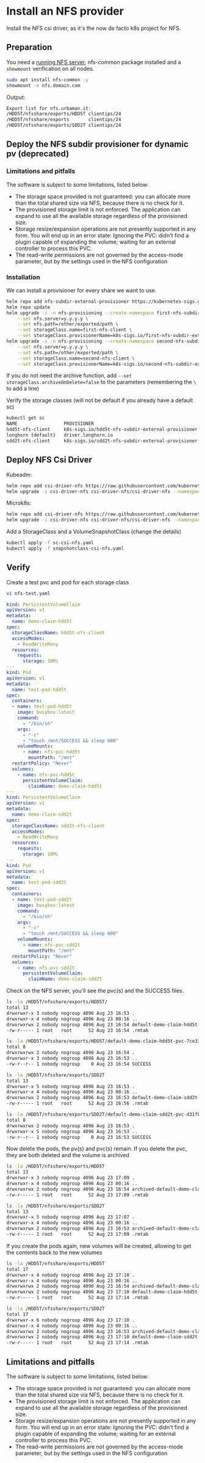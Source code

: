 # Install an NFS provider

Install the NFS csi driver, as it's the now de facto k8s project for NFS.

## Preparation

You need a [running NFS server](https://github.com/urbaman/HomeLab/tree/main/Storage/NFS%20Cluster), nfs-common package installed and a `showmount` verification on all nodes.

```bash
sudo apt install nfs-common -y
showmount -e nfs.domain.com
```

Output:

```bash
Export list for nfs.urbaman.it:
/HDD5T/nfsshare/exports/HDD5T clientips/24
/HDD5T/nfsshare/exports       clientips/24
/HDD5T/nfsshare/exports/SDD2T clientips/24
```

## Deploy the NFS subdir provisioner for dynamic pv (deprecated)

### Limitations and pitfalls

The software is subject to some limitations, listed below:

- The storage space provided is not guaranteed: you can allocate more than the total shared size via NFS, because there is no check for it.
- The provisioned storage limit is not enforced. The application can expand to use all the available storage regardless of the provisioned size.
- Storage resize/expansion operations are not presently supported in any form. You will end up in an error state: Ignoring the PVC: didn't find a plugin capable of expanding the volume; waiting for an external controller to process this PVC.
- The read-write permissions are not governed by the access-mode parameter, but by the settings used in the NFS configuration

### Installation

We can install a provisioner for every share we want to use.

```bash
helm repo add nfs-subdir-external-provisioner https://kubernetes-sigs.github.io/nfs-subdir-external-provisioner
helm repo update
helm upgrade -i -n nfs-provisioning --create-namespace first-nfs-subdir-external-provisioner nfs-subdir-external-provisioner/nfs-subdir-external-provisioner \
    --set nfs.server=y.y.y.y \
    --set nfs.path=/other/exported/path \
    --set storageClass.name=first-nfs-client \
    --set storageClass.provisionerName=k8s-sigs.io/first-nfs-subdir-external-provisioner
helm upgrade -i -n nfs-provisioning --create-namespace second-nfs-subdir-external-provisioner nfs-subdir-external-provisioner/nfs-subdir-external-provisioner \
    --set nfs.server=y.y.y.y \
    --set nfs.path=/other/exported/path \
    --set storageClass.name=second-nfs-client \
    --set storageClass.provisionerName=k8s-sigs.io/second-nfs-subdir-external-provisioner
```

If you do not need the archive function, add `--set storageClass.archiveOnDelete=false` to the parameters (remembering the `\` to add a line)

Verify the storage classes (will not be default if you already have a default sc)

```bash
kubectl get sc
NAME                 PROVISIONER                                         RECLAIMPOLICY   VOLUMEBINDINGMODE   ALLOWVOLUMEEXPANSION   AGE
hdd5t-nfs-client     k8s-sigs.io/hdd5t-nfs-subdir-external-provisioner   Delete          Immediate           true                   3m50s
longhorn (default)   driver.longhorn.io                                  Delete          Immediate           true                   85d
sdd2t-nfs-client     k8s-sigs.io/sdd2t-nfs-subdir-external-provisioner   Delete          Immediate           true                   3m46s
```

## Deploy NFS Csi Driver

Kubeadm:

```bash
helm repo add csi-driver-nfs https://raw.githubusercontent.com/kubernetes-csi/csi-driver-nfs/master/charts
helm upgrade -i csi-driver-nfs csi-driver-nfs/csi-driver-nfs --namespace csi-driver-nfs --create-namespace --set externalSnapshotter.enabled=true
```

Microk8s:

```bash
helm repo add csi-driver-nfs https://raw.githubusercontent.com/kubernetes-csi/csi-driver-nfs/master/charts
helm upgrade -i csi-driver-nfs csi-driver-nfs/csi-driver-nfs --namespace csi-driver-nfs --create-namespace --set kubeletDir=/var/snap/microk8s/common/var/lib/kubelet --set externalSnapshotter.enabled=true
```

Add a StorageClass and a VolumeSnapshotClass (change the details)

```bash
kubectl apply -f sc-csi-nfs.yaml
kubectl apply -f snapshotclass-csi-nfs.yaml
```

## Verify

Create a test pvc and pod for each storage class

```bash
vi nfs-test.yaml
```

```yaml
kind: PersistentVolumeClaim
apiVersion: v1
metadata:
  name: demo-claim-hdd5t
spec:
  storageClassName: hdd5t-nfs-client
  accessModes:
    - ReadWriteMany
  resources:
    requests:
      storage: 10Mi
---
kind: Pod
apiVersion: v1
metadata:
  name: test-pod-hdd5t
spec:
  containers:
  - name: test-pod-hdd5t
    image: busybox:latest
    command:
      - "/bin/sh"
    args:
      - "-c"
      - "touch /mnt/SUCCESS && sleep 600"
    volumeMounts:
      - name: nfs-pvc-hdd5t
        mountPath: "/mnt"
  restartPolicy: "Never"
  volumes:
    - name: nfs-pvc-hdd5t
      persistentVolumeClaim:
        claimName: demo-claim-hdd5t
---
kind: PersistentVolumeClaim
apiVersion: v1
metadata:
  name: demo-claim-sdd2t
spec:
  storageClassName: sdd2t-nfs-client
  accessModes:
    - ReadWriteMany
  resources:
    requests:
      storage: 10Mi
---
kind: Pod
apiVersion: v1
metadata:
  name: test-pod-sdd2t
spec:
  containers:
  - name: test-pod-sdd2t
    image: busybox:latest
    command:
      - "/bin/sh"
    args:
      - "-c"
      - "touch /mnt/SUCCESS && sleep 600"
    volumeMounts:
      - name: nfs-pvc-sdd2t
        mountPath: "/mnt"
  restartPolicy: "Never"
  volumes:
    - name: nfs-pvc-sdd2t
      persistentVolumeClaim:
        claimName: demo-claim-sdd2t
```

Check on the NFS server, you'll see the pvc(s) and the SUCCESS files.

```bash
ls -la /HDD5T/nfsshare/exports/HDD5T/
total 13
drwxrwxr-x 3 nobody nogroup 4096 Aug 23 16:53 .
drwxrwxr-x 4 nobody nogroup 4096 Aug 23 00:16 ..
drwxrwxrwx 2 nobody nogroup 4096 Aug 23 16:54 default-demo-claim-hdd5t-pvc-7ce33985-1dfe-4985-a015-a534f7e03bdd
-rw-r----- 1 root   root      52 Aug 23 16:54 .rmtab
```

```bash
ls -la /HDD5T/nfsshare/exports/HDD5T/default-demo-claim-hdd5t-pvc-7ce33985-1dfe-4985-a015-a534f7e03bdd/
total 8
drwxrwxrwx 2 nobody nogroup 4096 Aug 23 16:54 .
drwxrwxr-x 3 nobody nogroup 4096 Aug 23 16:53 ..
-rw-r--r-- 1 nobody nogroup    0 Aug 23 16:54 SUCCESS
```

```bash
ls -la /HDD5T/nfsshare/exports/SDD2T
total 13
drwxrwxr-x 5 nobody nogroup 4096 Aug 23 16:53 .
drwxrwxr-x 4 nobody nogroup 4096 Aug 23 00:16 ..
drwxrwxrwx 2 nobody nogroup 4096 Aug 23 16:53 default-demo-claim-sdd2t-pvc-d31fbcc9-8cab-4c28-b162-2349ff6350c3
-rw-r----- 1 root   root      52 Aug 23 16:56 .rmtab
```

```bash
ls -la /HDD5T/nfsshare/exports/SDD2T/default-demo-claim-sdd2t-pvc-d31fbcc9-8cab-4c28-b162-2349ff6350c3/
total 8
drwxrwxrwx 2 nobody nogroup 4096 Aug 23 16:53 .
drwxrwxr-x 5 nobody nogroup 4096 Aug 23 16:53 ..
-rw-r--r-- 1 nobody nogroup    0 Aug 23 16:53 SUCCESS
```

Now delete the pods, the pv(s) and pvc(s) remain. If you delete the pvc, they are both deleted and the volume is archived

```bash
ls -la /HDD5T/nfsshare/exports/HDD5T
total 13
drwxrwxr-x 3 nobody nogroup 4096 Aug 23 17:09 .
drwxrwxr-x 4 nobody nogroup 4096 Aug 23 00:16 ..
drwxrwxrwx 2 nobody nogroup 4096 Aug 23 16:54 archived-default-demo-claim-hdd5t-pvc-7ce33985-1dfe-4985-a015-a534f7e03bdd
-rw-r----- 1 root   root      52 Aug 23 17:09 .rmtab
```

```bash
ls -la /HDD5T/nfsshare/exports/SDD2T
total 13
drwxrwxr-x 5 nobody nogroup 4096 Aug 23 17:07 .
drwxrwxr-x 4 nobody nogroup 4096 Aug 23 00:16 ..
drwxrwxrwx 2 nobody nogroup 4096 Aug 23 16:53 archived-default-demo-claim-sdd2t-pvc-d31fbcc9-8cab-4c28-b162-2349ff6350c3
-rw-r----- 1 root   root      52 Aug 23 17:09 .rmtab
```

If you create the pods again, new volumes will be created, allowing to get the contents back to the new volumes

```bash
ls -la /HDD5T/nfsshare/exports/HDD5T
total 17
drwxrwxr-x 4 nobody nogroup 4096 Aug 23 17:10 .
drwxrwxr-x 4 nobody nogroup 4096 Aug 23 00:16 ..
drwxrwxrwx 2 nobody nogroup 4096 Aug 23 16:54 archived-default-demo-claim-hdd5t-pvc-7ce33985-1dfe-4985-a015-a534f7e03bdd
drwxrwxrwx 2 nobody nogroup 4096 Aug 23 17:10 default-demo-claim-hdd5t-pvc-cb501ec4-c418-42f8-856f-3b5b55571eff
-rw-r----- 1 root   root      52 Aug 23 17:14 .rmtab
```

```bash
ls -la /HDD5T/nfsshare/exports/SDD2T
total 17
drwxrwxr-x 6 nobody nogroup 4096 Aug 23 17:10 .
drwxrwxr-x 4 nobody nogroup 4096 Aug 23 00:16 ..
drwxrwxrwx 2 nobody nogroup 4096 Aug 23 16:53 archived-default-demo-claim-sdd2t-pvc-d31fbcc9-8cab-4c28-b162-2349ff6350c3
drwxrwxrwx 2 nobody nogroup 4096 Aug 23 17:10 default-demo-claim-sdd2t-pvc-b973a974-145c-49c0-897e-b196b14d1c67
-rw-r----- 1 root   root      52 Aug 23 17:14 .rmtab
```

## Limitations and pitfalls

The software is subject to some limitations, listed below:

- The storage space provided is not guaranteed: you can allocate more than the total shared size via NFS, because there is no check for it.
- The provisioned storage limit is not enforced. The application can expand to use all the available storage regardless of the provisioned size.
- Storage resize/expansion operations are not presently supported in any form. You will end up in an error state: Ignoring the PVC: didn't find a plugin capable of expanding the volume; waiting for an external controller to process this PVC.
- The read-write permissions are not governed by the access-mode parameter, but by the settings used in the NFS configuration
